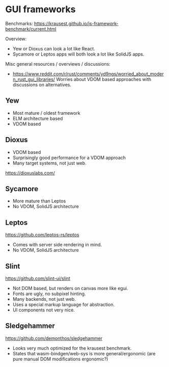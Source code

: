 # GUI frameworks

Benchmarks: https://krausest.github.io/js-framework-benchmark/current.html

Overview:
- Yew or Dioxus can look a lot like React.
- Sycamore or Leptos apps will both look a lot like SolidJS apps.

Misc general resources / overviews / discussions:
- https://www.reddit.com/r/rust/comments/yd9ngs/worried_about_modern_rust_gui_libraries/
  Worries about VDOM based approaches with discussions on alternatives.


## Yew

- Most mature / oldest framework
- ELM architecture based
- VDOM based



## Dioxus

- VDOM based
- Surprisingly good performance for a VDOM approach
- Many target systems, not just web.

https://dioxuslabs.com/


## Sycamore

- More mature than Leptos
- No VDOM, SolidJS architecture


## Leptos

https://github.com/leptos-rs/leptos

- Comes with server side rendering in mind.
- No VDOM, SolidJS architecture


## Slint

https://github.com/slint-ui/slint

- Not DOM based, but renders on canvas more like egui.
- Fonts are ugly, no subpixel hinting.
- Many backends, not just web.
- Uses a special markup language for abstraction.
- UI components not very nice.


## Sledgehammer

https://github.com/demonthos/sledgehammer

- Looks very much optimized for the krausest benchmark.
- States that wasm-bindgen/web-sys is more general/ergonomic (are pure manual DOM modifications ergonomic?)

